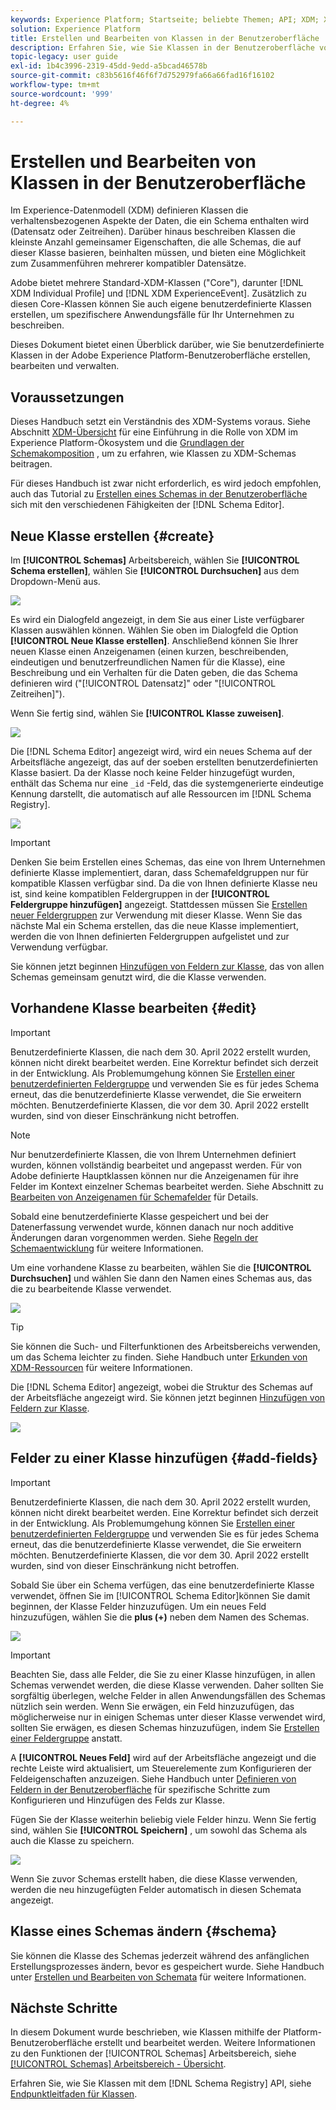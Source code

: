 ```yaml
---
keywords: Experience Platform; Startseite; beliebte Themen; API; XDM; XDM; XDM-System; Experience-Datenmodell; Datenmodell; ui; Workspace; Klasse; Klassen;
solution: Experience Platform
title: Erstellen und Bearbeiten von Klassen in der Benutzeroberfläche
description: Erfahren Sie, wie Sie Klassen in der Benutzeroberfläche von Experience Platform erstellen und bearbeiten.
topic-legacy: user guide
exl-id: 1b4c3996-2319-45dd-9edd-a5bcad46578b
source-git-commit: c83b5616f46f6f7d752979fa66a66fad16f16102
workflow-type: tm+mt
source-wordcount: '999'
ht-degree: 4%

---
```


# Erstellen und Bearbeiten von Klassen in der Benutzeroberfläche

Im Experience-Datenmodell (XDM) definieren Klassen die verhaltensbezogenen Aspekte der Daten, die ein Schema enthalten wird (Datensatz oder Zeitreihen). Darüber hinaus beschreiben Klassen die kleinste Anzahl gemeinsamer Eigenschaften, die alle Schemas, die auf dieser Klasse basieren, beinhalten müssen, und bieten eine Möglichkeit zum Zusammenführen mehrerer kompatibler Datensätze.

Adobe bietet mehrere Standard-XDM-Klassen (&quot;Core&quot;), darunter [!DNL XDM Individual Profile] und [!DNL XDM ExperienceEvent]. Zusätzlich zu diesen Core-Klassen können Sie auch eigene benutzerdefinierte Klassen erstellen, um spezifischere Anwendungsfälle für Ihr Unternehmen zu beschreiben.

Dieses Dokument bietet einen Überblick darüber, wie Sie benutzerdefinierte Klassen in der Adobe Experience Platform-Benutzeroberfläche erstellen, bearbeiten und verwalten.

## Voraussetzungen

Dieses Handbuch setzt ein Verständnis des XDM-Systems voraus. Siehe Abschnitt [XDM-Übersicht](../../home.md) für eine Einführung in die Rolle von XDM im Experience Platform-Ökosystem und die [Grundlagen der Schemakomposition](../../schema/composition.md) , um zu erfahren, wie Klassen zu XDM-Schemas beitragen.

Für dieses Handbuch ist zwar nicht erforderlich, es wird jedoch empfohlen, auch das Tutorial zu [Erstellen eines Schemas in der Benutzeroberfläche](../../tutorials/create-schema-ui.md) sich mit den verschiedenen Fähigkeiten der [!DNL Schema Editor].

## Neue Klasse erstellen {#create}

Im **[!UICONTROL Schemas]** Arbeitsbereich, wählen Sie **[!UICONTROL Schema erstellen]**, wählen Sie **[!UICONTROL Durchsuchen]** aus dem Dropdown-Menü aus.

![](../../images/ui/resources/classes/browse-classes.png)

Es wird ein Dialogfeld angezeigt, in dem Sie aus einer Liste verfügbarer Klassen auswählen können. Wählen Sie oben im Dialogfeld die Option **[!UICONTROL Neue Klasse erstellen]**. Anschließend können Sie Ihrer neuen Klasse einen Anzeigenamen (einen kurzen, beschreibenden, eindeutigen und benutzerfreundlichen Namen für die Klasse), eine Beschreibung und ein Verhalten für die Daten geben, die das Schema definieren wird (&quot;[!UICONTROL Datensatz]&quot; oder &quot;[!UICONTROL Zeitreihen]&quot;).

Wenn Sie fertig sind, wählen Sie **[!UICONTROL Klasse zuweisen]**.

![](../../images/ui/resources/classes/class-details.png)

Die [!DNL Schema Editor] angezeigt wird, wird ein neues Schema auf der Arbeitsfläche angezeigt, das auf der soeben erstellten benutzerdefinierten Klasse basiert. Da der Klasse noch keine Felder hinzugefügt wurden, enthält das Schema nur eine `_id` -Feld, das die systemgenerierte eindeutige Kennung darstellt, die automatisch auf alle Ressourcen im [!DNL Schema Registry].

![](../../images/ui/resources/classes/schema.png)

>[!IMPORTANT]
>
>Denken Sie beim Erstellen eines Schemas, das eine von Ihrem Unternehmen definierte Klasse implementiert, daran, dass Schemafeldgruppen nur für kompatible Klassen verfügbar sind. Da die von Ihnen definierte Klasse neu ist, sind keine kompatiblen Feldergruppen in der **[!UICONTROL Feldergruppe hinzufügen]** angezeigt. Stattdessen müssen Sie [Erstellen neuer Feldergruppen](./field-groups.md#create) zur Verwendung mit dieser Klasse. Wenn Sie das nächste Mal ein Schema erstellen, das die neue Klasse implementiert, werden die von Ihnen definierten Feldergruppen aufgelistet und zur Verwendung verfügbar.

Sie können jetzt beginnen [Hinzufügen von Feldern zur Klasse](#add-fields), das von allen Schemas gemeinsam genutzt wird, die die Klasse verwenden.

## Vorhandene Klasse bearbeiten {#edit}

>[!IMPORTANT]
>
>Benutzerdefinierte Klassen, die nach dem 30. April 2022 erstellt wurden, können nicht direkt bearbeitet werden. Eine Korrektur befindet sich derzeit in der Entwicklung. Als Problemumgehung können Sie [Erstellen einer benutzerdefinierten Feldergruppe](./field-groups.md) und verwenden Sie es für jedes Schema erneut, das die benutzerdefinierte Klasse verwendet, die Sie erweitern möchten. Benutzerdefinierte Klassen, die vor dem 30. April 2022 erstellt wurden, sind von dieser Einschränkung nicht betroffen.

>[!NOTE]
>
>Nur benutzerdefinierte Klassen, die von Ihrem Unternehmen definiert wurden, können vollständig bearbeitet und angepasst werden. Für von Adobe definierte Hauptklassen können nur die Anzeigenamen für ihre Felder im Kontext einzelner Schemas bearbeitet werden. Siehe Abschnitt zu [Bearbeiten von Anzeigenamen für Schemafelder](./schemas.md#display-names) für Details.
>
>Sobald eine benutzerdefinierte Klasse gespeichert und bei der Datenerfassung verwendet wurde, können danach nur noch additive Änderungen daran vorgenommen werden. Siehe [Regeln der Schemaentwicklung](../../schema/composition.md#evolution) für weitere Informationen.

Um eine vorhandene Klasse zu bearbeiten, wählen Sie die **[!UICONTROL Durchsuchen]** und wählen Sie dann den Namen eines Schemas aus, das die zu bearbeitende Klasse verwendet.

![](../../images/ui/resources/classes/select-for-edit.png)

>[!TIP]
>
>Sie können die Such- und Filterfunktionen des Arbeitsbereichs verwenden, um das Schema leichter zu finden. Siehe Handbuch unter [Erkunden von XDM-Ressourcen](../explore.md) für weitere Informationen.

Die [!DNL Schema Editor] angezeigt, wobei die Struktur des Schemas auf der Arbeitsfläche angezeigt wird. Sie können jetzt beginnen [Hinzufügen von Feldern zur Klasse](#add-fields).

![](../../images/ui/resources/classes/edit.png)

## Felder zu einer Klasse hinzufügen {#add-fields}

>[!IMPORTANT]
>
>Benutzerdefinierte Klassen, die nach dem 30. April 2022 erstellt wurden, können nicht direkt bearbeitet werden. Eine Korrektur befindet sich derzeit in der Entwicklung. Als Problemumgehung können Sie [Erstellen einer benutzerdefinierten Feldergruppe](./field-groups.md) und verwenden Sie es für jedes Schema erneut, das die benutzerdefinierte Klasse verwendet, die Sie erweitern möchten. Benutzerdefinierte Klassen, die vor dem 30. April 2022 erstellt wurden, sind von dieser Einschränkung nicht betroffen.

Sobald Sie über ein Schema verfügen, das eine benutzerdefinierte Klasse verwendet, öffnen Sie im [!UICONTROL Schema Editor]können Sie damit beginnen, der Klasse Felder hinzuzufügen. Um ein neues Feld hinzuzufügen, wählen Sie die **plus (+)** neben dem Namen des Schemas.

![](../../images/ui/resources/classes/add-field.png)

>[!IMPORTANT]
>
>Beachten Sie, dass alle Felder, die Sie zu einer Klasse hinzufügen, in allen Schemas verwendet werden, die diese Klasse verwenden. Daher sollten Sie sorgfältig überlegen, welche Felder in allen Anwendungsfällen des Schemas nützlich sein werden. Wenn Sie erwägen, ein Feld hinzuzufügen, das möglicherweise nur in einigen Schemas unter dieser Klasse verwendet wird, sollten Sie erwägen, es diesen Schemas hinzuzufügen, indem Sie [Erstellen einer Feldergruppe](./field-groups.md#create) anstatt.

A **[!UICONTROL Neues Feld]** wird auf der Arbeitsfläche angezeigt und die rechte Leiste wird aktualisiert, um Steuerelemente zum Konfigurieren der Feldeigenschaften anzuzeigen. Siehe Handbuch unter [Definieren von Feldern in der Benutzeroberfläche](../fields/overview.md#define) für spezifische Schritte zum Konfigurieren und Hinzufügen des Felds zur Klasse.

Fügen Sie der Klasse weiterhin beliebig viele Felder hinzu. Wenn Sie fertig sind, wählen Sie **[!UICONTROL Speichern]** , um sowohl das Schema als auch die Klasse zu speichern.

![](../../images/ui/resources/classes/save.png)

Wenn Sie zuvor Schemas erstellt haben, die diese Klasse verwenden, werden die neu hinzugefügten Felder automatisch in diesen Schemata angezeigt.

## Klasse eines Schemas ändern {#schema}

Sie können die Klasse des Schemas jederzeit während des anfänglichen Erstellungsprozesses ändern, bevor es gespeichert wurde. Siehe Handbuch unter [Erstellen und Bearbeiten von Schemata](./schemas.md#change-class) für weitere Informationen.

## Nächste Schritte

In diesem Dokument wurde beschrieben, wie Klassen mithilfe der Platform-Benutzeroberfläche erstellt und bearbeitet werden. Weitere Informationen zu den Funktionen der [!UICONTROL Schemas] Arbeitsbereich, siehe [[!UICONTROL Schemas] Arbeitsbereich - Übersicht](../overview.md).

Erfahren Sie, wie Sie Klassen mit dem [!DNL Schema Registry] API, siehe [Endpunktleitfaden für Klassen](../../api/classes.md).
